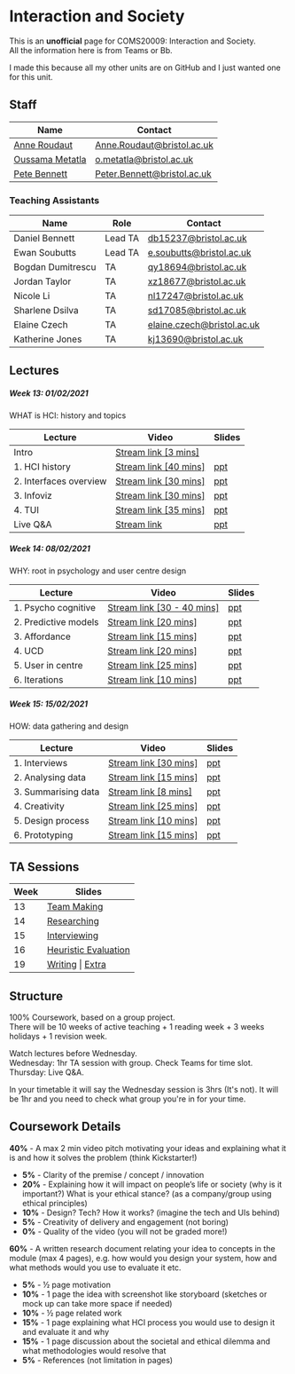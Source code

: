 # Interaction and Society
This is an **unofficial** page for COMS20009: Interaction and Society.  
All the information here is from Teams or Bb.

I made this because all my other units are on GitHub and I just wanted one for this unit.

## Staff

| Name | Contact |
| ---- | ------- |
| [Anne Roudaut](https://www.bristol.ac.uk/people/person/Anne-Roudaut-a7b95754-76b9-4a84-aa44-eec954f5c873) | [Anne.Roudaut@bristol.ac.uk](mailto:Anne.Roudaut@bristol.ac.uk) |
| [Oussama Metatla](https://www.bristol.ac.uk/people/person/Oussama-Metatla-d8a0f795-2a01-4509-9b1e-1fa2fd913d74/) | [o.metatla@bristol.ac.uk](mailto:o.metatla@bristol.ac.uk) |
| [Pete Bennett](http://www.peteinfo.com/) | [Peter.Bennett@bristol.ac.uk](mailto:Peter.Bennett@bristol.ac.uk) |

### Teaching Assistants

| Name | Role | Contact |
| ---- |----- | ------- |
| Daniel Bennett | Lead TA | [db15237@bristol.ac.uk](mailto:db15237@bristol.ac.uk) |
| Ewan Soubutts | Lead TA | [e.soubutts@bristol.ac.uk](mailto:e.soubutts@bristol.ac.uk) |
| Bogdan Dumitrescu | TA | [qy18694@bristol.ac.uk](mailto:qy18694@bristol.ac.uk) |
| Jordan Taylor | TA | [xz18677@bristol.ac.uk](mailto:xz18677@bristol.ac.uk) |
| Nicole Li | TA | [nl17247@bristol.ac.uk](mailto:nl17247@bristol.ac.uk) |
| Sharlene Dsilva | TA | [sd17085@bristol.ac.uk](mailto:sd17085@bristol.ac.uk) |
| Elaine Czech | TA | [elaine.czech@bristol.ac.uk](mailto:elaine.czech@bristol.ac.uk) |
| Katherine Jones | TA | [kj13690@bristol.ac.uk](mailto:kj13690@bristol.ac.uk) |

## Lectures

##### Week 13: 01/02/2021

WHAT is HCI: history and topics

| Lecture | Video | Slides |
| ------ | ---- | --- |
| Intro | [Stream link [3 mins]](https://web.microsoftstream.com/video/8002ce9a-6505-4b0f-a199-db0d2b52cd4a) |  |
| 1. HCI history | [Stream link [40 mins]](https://web.microsoftstream.com/video/2deffa4c-c1a2-4489-ae92-f99b660851cd) | [ppt](https://uob.sharepoint.com/:p:/r/teams/grp-InteractionSociety/Shared%20Documents/General/Lectures/WEEK13/Week13-Chunk%201-IntAndSoc-HCIhistory-40min.pptx?d=w0726ccda6f39462590ac67c6ce58610d&csf=1&web=1&e=bLyHJv) |
| 2. Interfaces overview | [Stream link [30 mins]](https://web.microsoftstream.com/video/9d5c85b2-32fe-45de-ae3a-20581a292db8) | [ppt](https://uob.sharepoint.com/:p:/r/teams/grp-InteractionSociety/Shared%20Documents/General/Lectures/WEEK13/Week13-Chunk%202-IntAndSoc-Interfaces%20overview-30min.pptx?d=w56115e39832944209163ee3d50e1feea&csf=1&web=1&e=2afO4H) |
| 3. Infoviz | [Stream link [30 mins]](https://web.microsoftstream.com/video/ec89410d-c5d7-4a89-9d1e-b257244b526f) | [ppt](https://uob.sharepoint.com/:p:/r/teams/grp-InteractionSociety/Shared%20Documents/General/Lectures/WEEK13/Week13-Chunk%203-IntAndSoc-Infoviz-30min.pptx?d=w2e521a7f05f9494ebba616cbfbddc336&csf=1&web=1&e=QcASIF) |
| 4. TUI | [Stream link [35 mins]](https://web.microsoftstream.com/video/a2f515e2-0c26-41a6-aa17-092d90a22e01) | [ppt](https://uob.sharepoint.com/:p:/r/teams/grp-InteractionSociety/Shared%20Documents/General/Lectures/WEEK13/Week13-Chunk%204-IntAndSoc-TUI-35min.pptx?d=we7838b6eefd041a5a565c9f2159cfdab&csf=1&web=1&e=vneH8i) |
| Live Q&A | [Stream link](https://web.microsoftstream.com/video/bb6c697c-930b-4c0b-94c0-a790b1b416f6) | [ppt](https://uob.sharepoint.com/:p:/r/teams/grp-InteractionSociety/Shared%20Documents/General/Lectures/WEEK13/Week13-Chunk%205-IntAndSoc-Introduction.pptx?d=wcd8fe2b27cdc4d0d82ea0ba598f7a3a4&csf=1&web=1&e=MLiVMp) |

##### Week 14: 08/02/2021

WHY: root in psychology and user centre design

| Lecture | Video | Slides |
| ------ | ---- | --- |
| 1. Psycho cognitive | [Stream link [30 - 40 mins]](https://web.microsoftstream.com/video/b160bed6-5465-4141-b3fc-dd4fe293b66f) | [ppt](https://uob.sharepoint.com/:p:/r/teams/grp-InteractionSociety/Shared%20Documents/General/Lectures/WEEK14/Week14-Chunk%201-IntAndSoc-PsychoCognitive-30-40min.pptx?d=wad362f391412414c8ec319e5c71f1103&csf=1&web=1&e=9VWuQ8) |
| 2. Predictive models | [Stream link [20 mins]](https://web.microsoftstream.com/video/ae5775fe-cd00-4a31-b012-d6ca5daa4b88) | [ppt](https://uob.sharepoint.com/:p:/r/teams/grp-InteractionSociety/Shared%20Documents/General/Lectures/WEEK14/Week14-Chunk%202-IntAndSoc-PredictiveModels-20min.pptx?d=wfbdbdc128b0f467b988cb960d053067c&csf=1&web=1&e=Uw0Jd2) |
| 3. Affordance | [Stream link [15 mins]](https://web.microsoftstream.com/video/c1eab9c9-7036-48e5-992f-9b5fa77237f0) | [ppt](https://uob.sharepoint.com/:p:/r/teams/grp-InteractionSociety/Shared%20Documents/General/Lectures/WEEK14/Week14-Chunk%203-IntAndSoc-Affordance-15min.pptx?d=wed07c5d5bfcb4c7eae531aacdcd47445&csf=1&web=1&e=U5qqaq) |
| 4. UCD | [Stream link [20 mins]](https://web.microsoftstream.com/video/84165df4-6c45-4732-b796-8a1f44739ef2) | [ppt](https://uob.sharepoint.com/:p:/r/teams/grp-InteractionSociety/Shared%20Documents/General/Lectures/WEEK14/Week14-Chunk%204-IntAndSoc-UCD-20min.pptx?d=w7cafac71fe9c4e2a91723096447f51d5&csf=1&web=1&e=fGESQt) |
| 5. User in centre | [Stream link [25 mins]](https://web.microsoftstream.com/video/fc51f160-b10b-4239-81cc-f3e355aef625) | [ppt](https://uob.sharepoint.com/:p:/r/teams/grp-InteractionSociety/Shared%20Documents/General/Lectures/WEEK14/Week14-Chunk%205-IntAndSoc-UserInCenter-25min.pptx?d=wb3bbd13d218b47f2865a3bfc1cd00e02&csf=1&web=1&e=utdtCD) |
| 6. Iterations | [Stream link [10 mins]](https://web.microsoftstream.com/video/ea2e909f-ab6d-4fad-8851-47235a148794) | [ppt](https://uob.sharepoint.com/:p:/r/teams/grp-InteractionSociety/Shared%20Documents/General/Lectures/WEEK14/Week14-Chunk%206-IntAndSoc-Iterations-10min.pptx?d=w8460c381b51841428cb1f8b3fa8f2050&csf=1&web=1&e=A6BtKV) |

##### Week 15: 15/02/2021

HOW: data gathering and design

| Lecture | Video | Slides |
| ------ | ---- | --- |
| 1. Interviews | [Stream link [30 mins]](https://web.microsoftstream.com/video/6200ee2f-f30a-41de-943c-3c9c152fcef4) | [ppt](https://uob.sharepoint.com/:p:/r/teams/grp-InteractionSociety/Shared%20Documents/General/Lectures/WEEK15/Week15-Chunk%201-IntAndSoc-Interview-30min.pptx?d=w53dd827d230e461e9ecd9618123c7a4e&csf=1&web=1&e=63HxHL) |
| 2. Analysing data| [Stream link [15 mins]](https://web.microsoftstream.com/video/f696a7a1-98d7-4e00-a529-7ca3682aeb2b) | [ppt](https://uob.sharepoint.com/:p:/r/teams/grp-InteractionSociety/Shared%20Documents/General/Lectures/WEEK15/Week15-Chunk%202-IntAndSoc-Needfinding-15min.pptx?d=w7b9116c259f240ca90d39fe01b443b34&csf=1&web=1&e=4AqII0) |
| 3. Summarising data| [Stream link [8 mins]](https://web.microsoftstream.com/video/24615f39-1a8f-423f-9367-6feacb69cf71) | [ppt](https://uob.sharepoint.com/:p:/r/teams/grp-InteractionSociety/Shared%20Documents/General/Lectures/WEEK15/Week15-Chunk%203-IntAndSoc-PersonaScenarioStoryboard-8min.pptx?d=wbdecb0a76e0349bbbe4be795ed5faed3&csf=1&web=1&e=HaqC68) |
| 4. Creativity | [Stream link [25 mins]](https://web.microsoftstream.com/video/e5fafa5c-d8aa-4728-858d-1b31f4d57144) | [ppt](https://uob.sharepoint.com/:p:/r/teams/grp-InteractionSociety/Shared%20Documents/General/Lectures/WEEK15/Week15-Chunk%204-IntAndSoc-Creativity-25min.pptx?d=w5101778f41454193ba4bfabd38e97a43&csf=1&web=1&e=RHoEyN) |
| 5. Design process | [Stream link [10 mins]](https://web.microsoftstream.com/video/ca012fac-3a3e-4840-9c61-7e924a4361c4) | [ppt](https://uob.sharepoint.com/:p:/r/teams/grp-InteractionSociety/Shared%20Documents/General/Lectures/WEEK15/Week15-Chunk%205-IntAndSoc-DesignProcess-10min.pptx?d=wbf252519cc72424d81bd53f498bfeaeb&csf=1&web=1&e=LaPFiF) |
| 6. Prototyping | [Stream link [15 mins]](https://web.microsoftstream.com/video/d56efcd8-8a21-46ff-8795-e2deb9e58a0b) | [ppt](https://uob.sharepoint.com/:p:/r/teams/grp-InteractionSociety/Shared%20Documents/General/Lectures/WEEK15/Week15-Chunk%206-IntAndSoc-Protyping-25min.pptx?d=wdbde6b052424453186a2e1d8ab851f40&csf=1&web=1&e=dnWAyh) |


## TA Sessions

| Week | Slides |
| ---- | ------ |
| 13 | [Team Making](https://uob.sharepoint.com/:p:/r/teams/grp-InteractionSociety/Shared%20Documents/General/TA%20SESSION%20material/CW-week13-teamMaking.pptx?d=we3624dbcbfca40978d1157035272b1e0&csf=1&web=1&e=gL3fKG) |
| 14 | [Researching](https://uob.sharepoint.com/:p:/r/teams/grp-InteractionSociety/Shared%20Documents/General/TA%20SESSION%20material/CW-week14-Researching.pptx?d=wda8a3158e9514bdc9622c71bd3a38e6a&csf=1&web=1&e=O0JJAb) |
| 15 | [Interviewing](https://uob.sharepoint.com/:p:/r/teams/grp-InteractionSociety/Shared%20Documents/General/TA%20SESSION%20material/CW-week15-Interviewing.pptx?d=wa132ea7be8624ab88908296174e606a7&csf=1&web=1&e=BeNG1R) |
| 16 | [Heuristic Evaluation](https://uob.sharepoint.com/:p:/r/teams/grp-InteractionSociety/Shared%20Documents/General/TA%20SESSION%20material/CW-week16-HeuristicEvaluation.pptx?d=w5828f905169b42a3857741dcfd92d125&csf=1&web=1&e=aA5ofO) |
| 19 | [Writing](https://uob.sharepoint.com/:p:/r/teams/grp-InteractionSociety/Shared%20Documents/General/TA%20SESSION%20material/CW-week19-Writting.pptx?d=wae6fc9aceb0240df99530defee147c06&csf=1&web=1&e=OLaJcl) \| [Extra](https://uob.sharepoint.com/:b:/r/teams/grp-InteractionSociety/Shared%20Documents/General/TA%20SESSION%20material/CW-week19-WritingExtra.pdf?csf=1&web=1&e=t4Vq6z) |


## Structure

100% Coursework, based on a group project.  
There will be 10 weeks of active teaching + 1 reading week + 3 weeks holidays + 1 revision week.

Watch lectures before Wednesday.  
Wednesday: 1hr TA session with group. Check Teams for time slot.  
Thursday: Live Q&A.

In your timetable it will say the Wednesday session is 3hrs (It's not). It will be 1hr and you need to check what group you're in for your time.

## Coursework Details

**40%** - A max 2 min video pitch motivating your ideas and explaining what it is and how it solves the problem (think Kickstarter!)
  - **5%** - Clarity of the premise / concept / innovation  
  - **20%** -  Explaining how it will impact on people’s life or society (why is it important?) What is your ethical stance? (as a company/group using ethical principles)  
  - **10%** - Design? Tech? How it works? (imagine the tech and UIs behind)  
  - **5%** - Creativity of delivery and engagement (not boring)  
  - **0%** - Quality of the video (you will not be graded more!)  

**60%** - A written research document relating your idea to concepts in the module (max 4 pages), e.g. how would you design your system, how and what methods would you use to evaluate it etc.  
  - **5%** - ½ page motivation  
  - **10%** - 1 page the idea with screenshot like storyboard (sketches or mock up can take more space if needed)  
  - **10%** - ½ page related work  
  - **15%** - 1 page explaining what HCI process you would use to design it and evaluate it and why  
  - **15%** - 1 page discussion about the societal and ethical dilemma and what methodologies would resolve that   
  - **5%** - References (not limitation in pages)  
 
